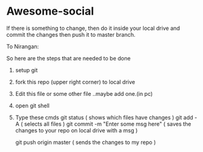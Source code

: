 # Awesome-social
If there is something to change, then do it inside your local drive and commit the changes then push it to master branch.

To Nirangan: 

So here are the steps that are needed to be done
1. setup git 
2. fork this repo (upper right corner) to local drive
3. Edit this file or some other file ..maybe add one.(in pc)
4. open git shell 
5. Type these cmds
	git status ( shows which files have changes )
	git add -A ( selects all files )
	git commit -m "Enter some msg here"  ( saves the changes to your repo on local drive with a msg )

	git push origin master ( sends the changes to my repo )
